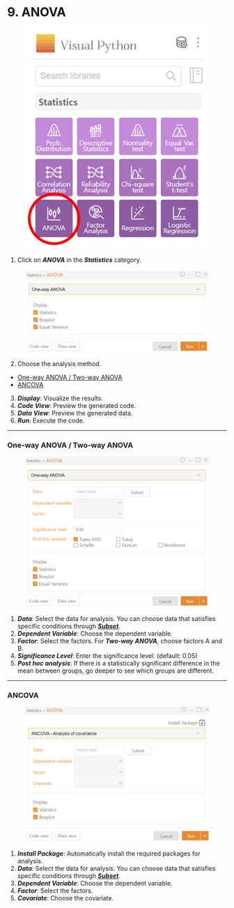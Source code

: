 # 9. ANOVA

<figure><img src="../.gitbook/assets/image (308).png" alt="" width="479"><figcaption></figcaption></figure>

1. Click on _**ANOVA**_ in the _**Statistics**_ category.

<figure><img src="../.gitbook/assets/image (309).png" alt="" width="563"><figcaption></figcaption></figure>

2. Choose the analysis method.

* [One-way ANOVA / Two-way ANOVA](9.-anova.md#one-way-anova-two-way-anova)
* [ANCOVA](9.-anova.md#ancova)

3. _**Display**_: Visualize the results.
4. _**Code View**_: Preview the generated code.
5. _**Data View**_: Preview the generated data.
6. _**Run**_: Execute the code.



***

### One-way ANOVA / Two-way ANOVA

<figure><img src="../.gitbook/assets/image (310).png" alt="" width="563"><figcaption></figcaption></figure>

1. _**Data**_: Select the data for analysis. You can choose data that satisfies specific conditions through [_**Subset**_](../data-analysis/5.-subset.md).
2. _**Dependent Variable**_: Choose the dependent variable.
3. _**Factor**_: Select the factors. For _**Two-way ANOVA**_, choose factors A and B.
4. _**Significance Level**_: Enter the significance level. (default: 0.05)
5. _**Post hoc analysis**_: If there is a statistically significant difference in the mean between groups, go deeper to see which groups are different.



***

### ANCOVA

<figure><img src="../.gitbook/assets/image (311).png" alt="" width="563"><figcaption></figcaption></figure>

1. _**Install Package**_: Automatically install the required packages for analysis.
2. _**Data**_: Select the data for analysis. You can choose data that satisfies specific conditions through [_**Subset**_](../data-analysis/5.-subset.md).
3. _**Dependent Variable**_: Choose the dependent variable.
4. _**Factor**_: Select the factors.
5. _**Covariate**_: Choose the covariate.

